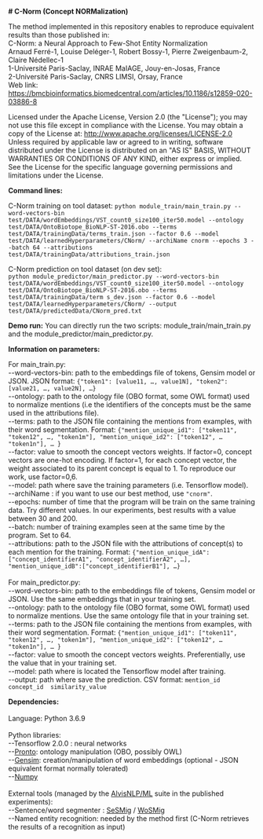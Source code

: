 **# C-Norm (Concept NORMalization)**


The method implemented in this repository enables to reproduce equivalent results than those published in:<br />
C-Norm: a Neural Approach to Few-Shot Entity Normalization<br />
Arnaud Ferré-1, Louise Deléger-1, Robert Bossy-1, Pierre Zweigenbaum-2, Claire Nédellec-1<br />
1-Université Paris-Saclay, INRAE MaIAGE, Jouy-en-Josas, France<br />
2-Université Paris-Saclay, CNRS LIMSI, Orsay, France<br />
Web link: https://bmcbioinformatics.biomedcentral.com/articles/10.1186/s12859-020-03886-8

Licensed under the Apache License, Version 2.0 (the "License"); you may not use this file except in compliance with the License. You may obtain a copy of the License at: http://www.apache.org/licenses/LICENSE-2.0 Unless required by applicable law or agreed to in writing, software distributed under the License is distributed on an "AS IS" BASIS, WITHOUT WARRANTIES OR CONDITIONS OF ANY KIND, either express or implied. See the License for the specific language governing permissions and limitations under the License.


**Command lines:**

C-Norm training on tool dataset:
`python module_train/main_train.py --word-vectors-bin test/DATA/wordEmbeddings/VST_count0_size100_iter50.model --ontology test/DATA/OntoBiotope_BioNLP-ST-2016.obo --terms test/DATA/trainingData/terms_train.json --factor 0.6 --model test/DATA/learnedHyperparameters/CNorm/ --archiName cnorm --epochs 3 --batch 64 --attributions test/DATA/trainingData/attributions_train.json`

C-Norm prediction on tool dataset (on dev set):<br/>
`python module_predictor/main_predictor.py --word-vectors-bin test/DATA/wordEmbeddings/VST_count0_size100_iter50.model --ontology test/DATA/OntoBiotope_BioNLP-ST-2016.obo --terms test/DATA/trainingData/term
s_dev.json --factor 0.6 --model test/DATA/learnedHyperparameters/CNorm/ --output test/DATA/predictedData/CNorm_pred.txt`


**Demo run:**
You can directly run the two scripts: module_train/main_train.py and the module_predictor/main_predictor.py.


**Information on parameters:**<br />

For main_train.py:<br />
--word-vectors-bin: path to the embeddings file of tokens, Gensim model or JSON. JSON format: `{"token1": [value11, …, value1N], "token2": [value21, …, value2N], …}`<br />
--ontology: path to the ontology file (OBO format, some OWL format) used to normalize mentions (i.e the identifiers of the concepts must be the same used in the attributions file).<br />
--terms: path to the JSON file containing the mentions from examples, with their word segmentation. Format: `{"mention_unique_id1": ["token11", "token12", …, "token1m"], "mention_unique_id2": ["token12", … "token1n"], … }`<br />
--factor: value to smooth the concept vectors weights. If factor=0, concept vectors are one-hot encoding. If factor=1, for each concept vector, the weight associated to its parent concept is equal to 1. To reproduce our work, use factor=0,6.<br />
--model: path where save the training parameters (i.e. Tensorflow model).<br />
--archiName : if you want to use our best method, use `"cnorm"`.<br />
--epochs: number of time that the program will be train on the same training data. Try different values. In our experiments, best results with a value between 30 and 200.<br />
--batch: number of training examples seen at the same time by the program. Set to 64.<br />
--attributions: path to the JSON file with the attributions of concept(s) to each mention for the training. Format: `{"mention_unique_idA":["concept_identifierA1", "concept_identifierA2", …], "mention_unique_idB":["concept_identifierB1"], …}`<br />
<br />
For main_predictor.py:<br />
--word-vectors-bin: path to the embeddings file of tokens, Gensim model or JSON. Use the same embeddings that in your training set.<br />
--ontology: path to the ontology file (OBO format, some OWL format) used to normalize mentions. Use the same ontology file that in your training set.<br />
--terms: path to the JSON file containing the mentions from examples, with their word segmentation. Format: `{"mention_unique_id1": ["token11", "token12", …, "token1m"], "mention_unique_id2": ["token12", … "token1n"], … }`<br />
--factor: value to smooth the concept vectors weights. Preferentially, use the value that in your training set.<br />
--model: path where is located the Tensorflow model after training.<br />
--output: path where save the prediction. CSV format: `mention_id	concept_id	similarity_value`<br />


**Dependencies:**<br /><br />
Language: Python 3.6.9<br />
<br />
Python libraries:<br />
--Tensorflow 2.0.0 : neural networks<br />
--[Pronto](https://pypi.org/project/pronto/): ontology manipulation (OBO, possibly OWL)<br /> 
--[Gensim](https://radimrehurek.com/gensim/models/word2vec.html): creation/manipulation of word embeddings (optional - JSON equivalent format normally tolerated)<br />
--[Numpy](https://numpy.org/)<br />
<br />
External tools (managed by the [AlvisNLP/ML](https://bibliome.github.io/alvisnlp/) suite in the published experiments):<br />
--Sentence/word segmenter : [SeSMig](https://bibliome.github.io/alvisnlp/reference/module/SeSMig) / [WoSMig](https://bibliome.github.io/alvisnlp/reference/module/WoSMig) <br />
--Named entity recognition: needed by the method first (C-Norm retrieves the results of a recognition as input)<br />
